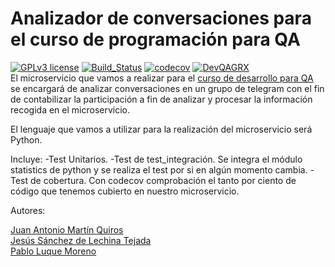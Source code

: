 
# Analizador de conversaciones para el curso de programación para QA
[![GPLv3 license](https://img.shields.io/badge/License-GPLv3-blue.svg)](http://perso.crans.org/besson/LICENSE.html) [![Build_Status](https://travis-ci.org/ETSIIT-analyzer/Analizador-de-conversaciones.svg?branch=master)](https://travis-ci.org/ETSIIT-analyzer/Analizador-de-conversaciones) [![codecov](https://codecov.io/gh/ETSIIT-analyzer/Analizador-de-conversaciones/branch/master/graph/badge.svg)](https://codecov.io/gh/ETSIIT-analyzer/Analizador-de-conversaciones) [![DevQAGRX](https://img.shields.io/badge/DevQAGRX-blueviolet?style=for-the-badge&logo=Git)](https://github.com/JJ/curso-tdd)    
El microservicio que vamos a realizar para el [curso de desarrollo para QA](https://jj.github.io/curso-tdd)
se encargará de analizar conversaciones en un grupo de telegram con el fin de
 contabilizar la participación a fin de analizar y procesar la información
recogida en el microservicio.

El lenguaje que vamos a utilizar para la realización del microservicio será Python.

Incluye:
    -Test Unitarios.
    -Test de test_integración. Se integra el módulo statistics de python y se realiza el test por si en algún momento cambia.
    -Test de cobertura. Con codecov comprobación el tanto por ciento de código que tenemos cubierto en nuestro microservicio.


Autores:

 [Juan Antonio Martín Quiros](https://github.com/marquirj)  
 [Jesús Sánchez de Lechina Tejada](https://github.com/jojelupipa)   
 [Pablo Luque Moreno](https://github.com/pabloluque14)   
